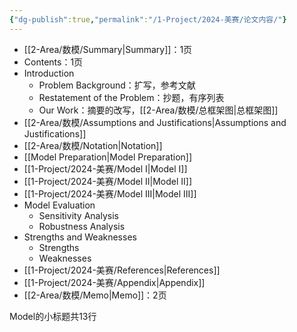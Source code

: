 ```yaml
---
{"dg-publish":true,"permalink":"/1-Project/2024-美赛/论文内容/"}
---
```


- [[2-Area/数模/Summary\|Summary]]：1页
- Contents：1页
- Introduction
	- Problem Background：扩写，参考文献
	- Restatement of the Problem：抄题，有序列表
	- Our Work：摘要的改写，[[2-Area/数模/总框架图\|总框架图]]
- [[2-Area/数模/Assumptions and Justifications\|Assumptions and Justifications]]
- [[2-Area/数模/Notation\|Notation]]
- [[Model Preparation\|Model Preparation]]
- [[1-Project/2024-美赛/Model I\|Model I]]
- [[1-Project/2024-美赛/Model II\|Model II]]
- [[1-Project/2024-美赛/Model III\|Model III]]
- Model Evaluation
	- Sensitivity Analysis
	- Robustness Analysis
- Strengths and Weaknesses
	- Strengths
	- Weaknesses
- [[1-Project/2024-美赛/References\|References]]
- [[1-Project/2024-美赛/Appendix\|Appendix]]
- [[2-Area/数模/Memo\|Memo]]：2页

Model的小标题共13行